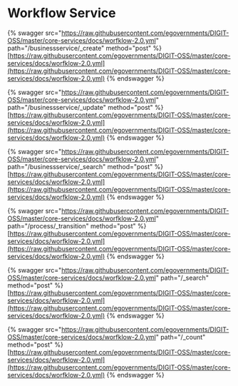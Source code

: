 # Workflow Service



{% swagger src="https://raw.githubusercontent.com/egovernments/DIGIT-OSS/master/core-services/docs/worfklow-2.0.yml" path="/businessservice/_create" method="post" %}
[https://raw.githubusercontent.com/egovernments/DIGIT-OSS/master/core-services/docs/worfklow-2.0.yml](https://raw.githubusercontent.com/egovernments/DIGIT-OSS/master/core-services/docs/worfklow-2.0.yml)
{% endswagger %}

{% swagger src="https://raw.githubusercontent.com/egovernments/DIGIT-OSS/master/core-services/docs/worfklow-2.0.yml" path="/businessservice/_update" method="post" %}
[https://raw.githubusercontent.com/egovernments/DIGIT-OSS/master/core-services/docs/worfklow-2.0.yml](https://raw.githubusercontent.com/egovernments/DIGIT-OSS/master/core-services/docs/worfklow-2.0.yml)
{% endswagger %}

{% swagger src="https://raw.githubusercontent.com/egovernments/DIGIT-OSS/master/core-services/docs/worfklow-2.0.yml" path="/businessservice/_search" method="post" %}
[https://raw.githubusercontent.com/egovernments/DIGIT-OSS/master/core-services/docs/worfklow-2.0.yml](https://raw.githubusercontent.com/egovernments/DIGIT-OSS/master/core-services/docs/worfklow-2.0.yml)
{% endswagger %}

{% swagger src="https://raw.githubusercontent.com/egovernments/DIGIT-OSS/master/core-services/docs/worfklow-2.0.yml" path="/process/_transition" method="post" %}
[https://raw.githubusercontent.com/egovernments/DIGIT-OSS/master/core-services/docs/worfklow-2.0.yml](https://raw.githubusercontent.com/egovernments/DIGIT-OSS/master/core-services/docs/worfklow-2.0.yml)
{% endswagger %}

{% swagger src="https://raw.githubusercontent.com/egovernments/DIGIT-OSS/master/core-services/docs/worfklow-2.0.yml" path="/_search" method="post" %}
[https://raw.githubusercontent.com/egovernments/DIGIT-OSS/master/core-services/docs/worfklow-2.0.yml](https://raw.githubusercontent.com/egovernments/DIGIT-OSS/master/core-services/docs/worfklow-2.0.yml)
{% endswagger %}

{% swagger src="https://raw.githubusercontent.com/egovernments/DIGIT-OSS/master/core-services/docs/worfklow-2.0.yml" path="/_count" method="post" %}
[https://raw.githubusercontent.com/egovernments/DIGIT-OSS/master/core-services/docs/worfklow-2.0.yml](https://raw.githubusercontent.com/egovernments/DIGIT-OSS/master/core-services/docs/worfklow-2.0.yml)
{% endswagger %}

